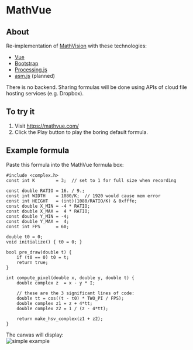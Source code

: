# MathVue

## About
Re-implementation of [MathVision](https://github.com/pbauermeister/MathVision) with these technologies:
- [Vue](https://vuejs.org/)
- [Bootstrap](https://getbootstrap.com/)
- [Processing.js](http://processingjs.org/)
- [asm.js](http://asmjs.org/) (planned)

There is no backend. Sharing formulas will be done using APIs of cloud file hosting services (e.g. Dropbox).

## To try it
1. Visit https://mathvue.com/
2. Click the Play button to play the boring default formula.

## Example formula
Paste this formula into the MathVue formula box:
```
#include <complex.h>
const int K        = 3;  // set to 1 for full size when recording

const double RATIO = 16. / 9.;
const int WIDTH    = 1080/K;  // 1920 would cause mem error
const int HEIGHT   = (int)(1080/RATIO/K) & 0xfffe;
const double X_MIN = -4 * RATIO;
const double X_MAX =  4 * RATIO;
const double Y_MIN = -4;
const double Y_MAX =  4;
const int FPS      = 60;

double t0 = 0;
void initialize() { t0 = 0; }

bool pre_draw(double t) {
    if (t0 == 0) t0 = t;
    return true;
}

int compute_pixel(double x, double y, double t) {
    double complex z  = x - y * I;

    // these are the 3 significant lines of code:
    double tt = cos((t - t0) * TWO_PI / FPS);
    double complex z1 = z + 4*tt;
    double complex z2 = 1 / (z - 4*tt);

    return make_hsv_complex(z1 + z2);
}
```
The canvas will display:  
![simple example](https://raw.githubusercontent.com/pbauermeister/MathVue/master/example.gif "Simple example")

